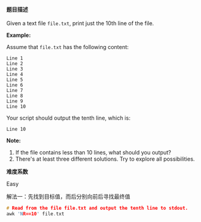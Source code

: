#### **题目描述**
Given a text file `file.txt`, print just the 10th line of the file.

**Example:**

Assume that `file.txt` has the following content:

```
Line 1
Line 2
Line 3
Line 4
Line 5
Line 6
Line 7
Line 8
Line 9
Line 10
```

Your script should output the tenth line, which is:

```
Line 10
```

**Note:**

1. If the file contains less than 10 lines, what should you output?
2. There's at least three different solutions. Try to explore all possibilities.

**难度系数**  

Easy

解法一：先找到目标值，而后分别向前后寻找最终值

```c++
# Read from the file file.txt and output the tenth line to stdout.
awk 'NR==10' file.txt
```

